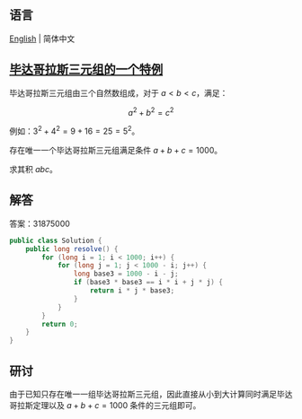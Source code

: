 ## 语言

[English](README.md) | 简体中文

## [毕达哥拉斯三元组的一个特例](https://projecteuler.net/problem=9)

毕达哥拉斯三元组由三个自然数组成，对于 $a < b < c$，满足：

$$a^2 + b^2 = c^2$$

例如：$3^2 + 4^2 = 9 + 16 = 25 = 5^2$。

存在唯一一个毕达哥拉斯三元组满足条件 $a + b + c = 1000$。

求其积 $abc$。

## 解答

答案：31875000

```java
public class Solution {
	public long resolve() {
		for (long i = 1; i < 1000; i++) {
			for (long j = 1; j < 1000 - i; j++) {
				long base3 = 1000 - i - j;
				if (base3 * base3 == i * i + j * j) {
					return i * j * base3;
				}
			}
		}
		return 0;
	}
}
```

## 研讨

由于已知只存在唯一一组毕达哥拉斯三元组，因此直接从小到大计算同时满足毕达哥拉斯定理以及 $a + b + c = 1000$ 条件的三元组即可。
